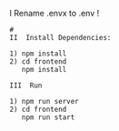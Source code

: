 
I Rename .envx to .env !

```
#
II  Install Dependencies:

1) npm install  
2) cd frontend
   npm install

III  Run

1) npm run server
2) cd frontend
   npm run start   

```

